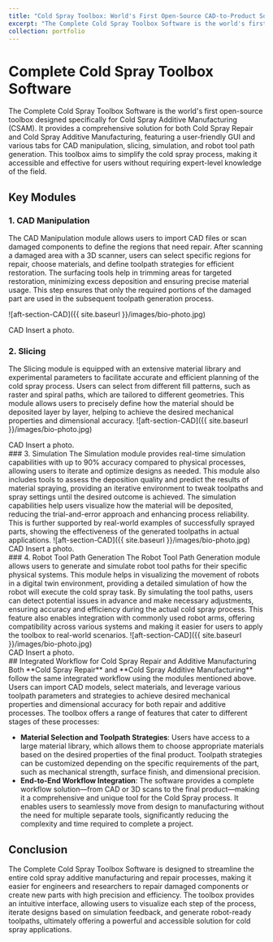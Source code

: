 ```yaml
---
title: "Cold Spray Toolbox: World's First Open-Source CAD-to-Product Solution for Cold Spray Additive Manufacturing"
excerpt: "The Complete Cold Spray Toolbox Software is the world's first open-source toolbox designed specifically for Cold Spray Additive Manufacturing (CSAM). It provides a comprehensive solution for both Cold Spray Repair and Cold Spray Additive Manufacturing, featuring a user-friendly GUI and various tabs for CAD manipulation, slicing, simulation, and robot tool path generation. <br/><img src='/images/CS toolbox software.png'>"
collection: portfolio
---
```

# Complete Cold Spray Toolbox Software

The Complete Cold Spray Toolbox Software is the world's first open-source toolbox designed specifically for Cold Spray Additive Manufacturing (CSAM). It provides a comprehensive solution for both Cold Spray Repair and Cold Spray Additive Manufacturing, featuring a user-friendly GUI and various tabs for CAD manipulation, slicing, simulation, and robot tool path generation. This toolbox aims to simplify the cold spray process, making it accessible and effective for users without requiring expert-level knowledge of the field.

## Key Modules

### 1. CAD Manipulation
The CAD Manipulation module allows users to import CAD files or scan damaged components to define the regions that need repair. After scanning a damaged area with a 3D scanner, users can select specific regions for repair, choose materials, and define toolpath strategies for efficient restoration. The surfacing tools help in trimming areas for targeted restoration, minimizing excess deposition and ensuring precise material usage. This step ensures that only the required portions of the damaged part are used in the subsequent toolpath generation process.

![aft-section-CAD]({{ site.baseurl }}/images/bio-photo.jpg)
<figcaption>CAD Insert a photo.</figcaption>

### 2. Slicing
The Slicing module is equipped with an extensive material library and experimental parameters to facilitate accurate and efficient planning of the cold spray process. Users can select from different fill patterns, such as raster and spiral paths, which are tailored to different geometries. This module allows users to precisely define how the material should be deposited layer by layer, helping to achieve the desired mechanical properties and dimensional accuracy.
![aft-section-CAD]({{ site.baseurl }}/images/bio-photo.jpg)
<figcaption>CAD Insert a photo.</figcaption>
### 3. Simulation
The Simulation module provides real-time simulation capabilities with up to 90% accuracy compared to physical processes, allowing users to iterate and optimize designs as needed. This module also includes tools to assess the deposition quality and predict the results of material spraying, providing an iterative environment to tweak toolpaths and spray settings until the desired outcome is achieved. The simulation capabilities help users visualize how the material will be deposited, reducing the trial-and-error approach and enhancing process reliability. This is further supported by real-world examples of successfully sprayed parts, showing the effectiveness of the generated toolpaths in actual applications.
![aft-section-CAD]({{ site.baseurl }}/images/bio-photo.jpg)
<figcaption>CAD Insert a photo.</figcaption>
### 4. Robot Tool Path Generation
The Robot Tool Path Generation module allows users to generate and simulate robot tool paths for their specific physical systems. This module helps in visualizing the movement of robots in a digital twin environment, providing a detailed simulation of how the robot will execute the cold spray task. By simulating the tool paths, users can detect potential issues in advance and make necessary adjustments, ensuring accuracy and efficiency during the actual cold spray process. This feature also enables integration with commonly used robot arms, offering compatibility across various systems and making it easier for users to apply the toolbox to real-world scenarios.
![aft-section-CAD]({{ site.baseurl }}/images/bio-photo.jpg)
<figcaption>CAD Insert a photo.</figcaption>
## Integrated Workflow for Cold Spray Repair and Additive Manufacturing
Both **Cold Spray Repair** and **Cold Spray Additive Manufacturing** follow the same integrated workflow using the modules mentioned above. Users can import CAD models, select materials, and leverage various toolpath parameters and strategies to achieve desired mechanical properties and dimensional accuracy for both repair and additive processes. The toolbox offers a range of features that cater to different stages of these processes:

- **Material Selection and Toolpath Strategies**: Users have access to a large material library, which allows them to choose appropriate materials based on the desired properties of the final product. Toolpath strategies can be customized depending on the specific requirements of the part, such as mechanical strength, surface finish, and dimensional precision.
- **End-to-End Workflow Integration**: The software provides a complete workflow solution—from CAD or 3D scans to the final product—making it a comprehensive and unique tool for the Cold Spray process. It enables users to seamlessly move from design to manufacturing without the need for multiple separate tools, significantly reducing the complexity and time required to complete a project.

## Conclusion
The Complete Cold Spray Toolbox Software is designed to streamline the entire cold spray additive manufacturing and repair processes, making it easier for engineers and researchers to repair damaged components or create new parts with high precision and efficiency. The toolbox provides an intuitive interface, allowing users to visualize each step of the process, iterate designs based on simulation feedback, and generate robot-ready toolpaths, ultimately offering a powerful and accessible solution for cold spray applications.





